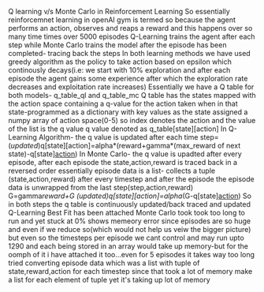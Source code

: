 Q learning v/s Monte Carlo in Reinforcement Learning
So essentially reinforcemnet learning in openAI gym is termed so because the agent performs an action, observes and reaps a reward and this happens over so many time times over 5000 episodes 
Q-Learning trains the agent after each step while Monte Carlo trains the model after the episode has been completed- tracing back the steps
In both learning methods we have used greedy algorithm as the policy to take action based on epsilon which continously decays(i.e: we start with 10% exploration and after each episode the agent gains some experience after which the exploration rate decreases and exploitation rate increases)
Essentially we have a Q table for both models- q_table_ql and q_table_mc
Q table has the states mapped with the action space containing a q-value for the action taken when in that state-programmed as a dictionary with key values as the state assigned a numpy array of action space(0-5) so index denotes the action and the value of the list is the q value
q value denoted as q_table[state][action] 
In Q-Learning Algorithm- the q value is updated after each time step= (*updated*)q[state][action]=alpha*(reward+gamma*(max_reward of next state)-q[state][action](*current*))
In Monte Carlo- the q value is upadted after every episode, after each episode the state,action,reward is traced back in a reversed order
  essentially episode data is a list- collects a tuple (state,action,reward) after every timestep and after the episode the episode data is unwrapped from the last step(step,action,reward) 
  G=gamma*reward+G
  (*updated*)q[state][action]=alpha*(G-q[state][action](*current*))
So in both steps the q table is continuously updated/back traced and updated 
Q-Learning Best Fit has been attached
Monte Carlo took took too long to run and yet stuck at 0% shows memeory error since episodes are so huge and even if we reduce so(which would not help us veiw the bigger picture) but even so the timesteps per episode we cant control and may run upto 1290 and each being stored in an array would take up memory-but for the oomph of it i have attached it too...even for 5 episodes it takes way too long 
tried converting episode data which was a list with tuple of state,reward,action for each timestep since that took a lot of memory make a list for each element of tuple yet it's taking up lot of memory
